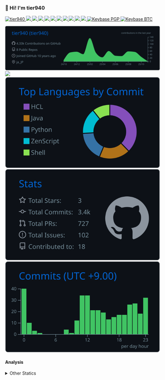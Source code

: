 ### 👋 Hi! I'm tier940

<p align="left"> 
  <a href="https://github.com/tier940/tier940/">
    <img src="https://komarev.com/ghpvc/?username=tier940" alt="tier940" />
  </a>
  <a href="http://twitter.com/tier940">
    <img height="20" src="https://img.shields.io/twitter/follow/tier940?label=Twitter&logo=twitter&style=flat" />
  </a>
  <a href="https://github.com/tier940">
    <img height="20" src="https://img.shields.io/github/followers/tier940?label=follow&logo=github&style=flat" />
  </a>
  <a href="https://www.reddit.com/user/tier940">
    <img height="20" src="https://img.shields.io/reddit/user-karma/combined/tier940?label=Reddit&logo=reddit&style=flat" />
  </a>
  <a href="https://stackoverflow.com/users/17317833/tier940">
    <img height="20" src="https://img.shields.io/stackexchange/stackoverflow/r/17317833?label=StackOverflow&logo=stack-overflow&style=flat" />
  </a>
  <a href="https://zenn.dev/tier940">
    <img height="20" src="https://zenn.badge.nikaera.com/s/tier940/likes" />
  </a>
  <a href="https://zenn.dev/tier940">
    <img height="20" src="https://zenn.badge.nikaera.com/s/tier940/followers" />
  </a>
  <a href="https://zenn.dev/tier940">
    <img height="20" src="https://zenn.badge.nikaera.com/s/tier940/articles" />
  </a>
  <a href="http://qiita.com/tier940">
    <img height="20" src="https://qiita-badge.apiapi.app/s/tier940/posts.svg" />
  </a>
  <a href="http://qiita.com/tier940">
    <img height="20" src="https://qiita-badge.apiapi.app/s/tier940/contributions.svg" />
  </a>
  <a href="https://github.com/tier940/tier940/">
    <img height="20" src="https://github.com/tier940/tier940/actions/workflows/main.yml/badge.svg" />
  </a>
  <a href="https://keybase.io/tier940">
    <img alt="Keybase PGP" src="https://img.shields.io/keybase/pgp/tier940">
  </a>
  <a href="https://keybase.io/tier940">
    <img alt="Keybase BTC" src="https://img.shields.io/keybase/btc/tier940">
  </a>
</p>

[![](https://raw.githubusercontent.com/tier940/tier940/main/profile-summary-card-output/github_dark/0-profile-details.svg)](https://github.com/vn7n24fzkq/github-profile-summary-cards)
[![](https://raw.githubusercontent.com/tier940/tier940/main/profile-summary-card-output/github_dark/1-repos-per-language.svg)](https://github.com/vn7n24fzkq/github-profile-summary-cards) [![](https://raw.githubusercontent.com/tier940/tier940/main/profile-summary-card-output/github_dark/2-most-commit-language.svg)](https://github.com/vn7n24fzkq/github-profile-summary-cards)
[![](https://raw.githubusercontent.com/tier940/tier940/main/profile-summary-card-output/github_dark/3-stats.svg)](https://github.com/vn7n24fzkq/github-profile-summary-cards) [![](https://raw.githubusercontent.com/tier940/tier940/main/profile-summary-card-output/github_dark/4-productive-time.svg)](https://github.com/vn7n24fzkq/github-profile-summary-cards)


#### Analysis
<!-- <img height="150" src="https://github.com/tier940/tier940/blob/master/images/stat.svg" alt="Alternative Text"/> -->

<details>
  <summary>Other Statics</summary>
  <!--START_SECTION:waka-->
![Code Time](http://img.shields.io/badge/Code%20Time-2%2C938%20hrs%2031%20mins-blue)

**🐱 My GitHub Data** 

> 📦 19.9 kB Used in GitHub's Storage 
 > 
> 💼 Opted to Hire
 > 
> 📜 10 Public Repositories 
 > 
> 🔑 1 Private Repositories 
 > 
**I'm an Early 🐤** 

```text
🌞 Morning                1348 commits        ████░░░░░░░░░░░░░░░░░░░░░   15.08 % 
🌆 Daytime                3259 commits        █████████░░░░░░░░░░░░░░░░   36.45 % 
🌃 Evening                3367 commits        █████████░░░░░░░░░░░░░░░░   37.66 % 
🌙 Night                  966 commits         ███░░░░░░░░░░░░░░░░░░░░░░   10.81 % 
```
📅 **I'm Most Productive on Saturday** 

```text
Monday                   889 commits         ██░░░░░░░░░░░░░░░░░░░░░░░   09.94 % 
Tuesday                  1615 commits        █████░░░░░░░░░░░░░░░░░░░░   18.06 % 
Wednesday                991 commits         ███░░░░░░░░░░░░░░░░░░░░░░   11.09 % 
Thursday                 1030 commits        ███░░░░░░░░░░░░░░░░░░░░░░   11.52 % 
Friday                   1140 commits        ███░░░░░░░░░░░░░░░░░░░░░░   12.75 % 
Saturday                 1774 commits        █████░░░░░░░░░░░░░░░░░░░░   19.84 % 
Sunday                   1501 commits        ████░░░░░░░░░░░░░░░░░░░░░   16.79 % 
```


📊 **This Week I Spent My Time On** 

```text
🕑︎ Time Zone: Asia/Tokyo

💬 Programming Languages: 
Java                     32 hrs 35 mins      ███████████████████░░░░░░   74.98 % 
PHP                      1 hr 48 mins        █░░░░░░░░░░░░░░░░░░░░░░░░   04.16 % 
MCLang                   1 hr 27 mins        █░░░░░░░░░░░░░░░░░░░░░░░░   03.34 % 
Markdown                 1 hr 24 mins        █░░░░░░░░░░░░░░░░░░░░░░░░   03.23 % 
Other                    1 hr 11 mins        █░░░░░░░░░░░░░░░░░░░░░░░░   02.74 % 

🔥 Editors: 
IntelliJ                 36 hrs 10 mins      █████████████████████░░░░   83.21 % 
VS Code                  7 hrs 17 mins       ████░░░░░░░░░░░░░░░░░░░░░   16.79 % 

💻 Operating System: 
Windows                  41 hrs 5 mins       ████████████████████████░   94.50 % 
Linux                    2 hrs 23 mins       █░░░░░░░░░░░░░░░░░░░░░░░░   05.50 % 
```

**I Mostly Code in Java** 

```text
Java                     12 repos            ████████████░░░░░░░░░░░░░   46.15 % 
ZenScript                3 repos             ███░░░░░░░░░░░░░░░░░░░░░░   11.54 % 
HCL                      2 repos             ██░░░░░░░░░░░░░░░░░░░░░░░   07.69 % 
HTML                     1 repo              █░░░░░░░░░░░░░░░░░░░░░░░░   03.85 % 
Dockerfile               1 repo              █░░░░░░░░░░░░░░░░░░░░░░░░   03.85 % 
```



**Timeline**

![Lines of Code chart](https://raw.githubusercontent.com/tier940/tier940/main/assets/bar_graph.png)


 Last Updated on 06/12/2023 00:34:43 UTC
<!--END_SECTION:waka-->
</details>
